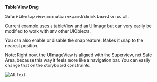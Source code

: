 **Table View Drag**

Safari-Like top view animation expand/shrink based on scroll. 

Current example uses a tableView and an UIImage but can very easily be modified to work with any other UIObjects.

You can also enable or disable the snap feature. Makes it snap to the nearest position.

Note: Right now, the UIImageView is aligned with the Superview, not Safe Area, because this way it feels more like a navigation bar. You can easily change that on the storyboard constraints.

![Alt Text](https://media.giphy.com/media/1Ql2xtdX2vJIDDAvrP/giphy.gif)
